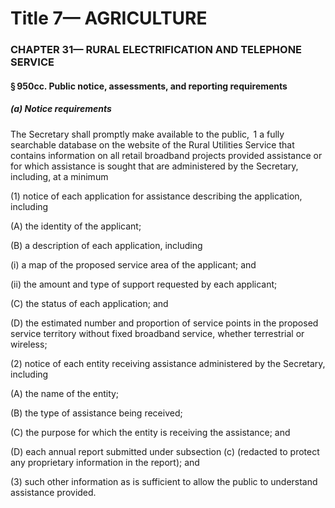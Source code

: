 
# Title 7— AGRICULTURE
### CHAPTER 31— RURAL ELECTRIFICATION AND TELEPHONE SERVICE
#### § 950cc. Public notice, assessments, and reporting requirements
##### (a) Notice requirements

The Secretary shall promptly make available to the public,  1 a fully searchable database on the website of the Rural Utilities Service that contains information on all retail broadband projects provided assistance or for which assistance is sought that are administered by the Secretary, including, at a minimum

(1) notice of each application for assistance describing the application, including

(A) the identity of the applicant;

(B) a description of each application, including

(i) a map of the proposed service area of the applicant; and

(ii) the amount and type of support requested by each applicant;

(C) the status of each application; and

(D) the estimated number and proportion of service points in the proposed service territory without fixed broadband service, whether terrestrial or wireless;

(2) notice of each entity receiving assistance administered by the Secretary, including

(A) the name of the entity;

(B) the type of assistance being received;

(C) the purpose for which the entity is receiving the assistance; and

(D) each annual report submitted under subsection (c) (redacted to protect any proprietary information in the report); and

(3) such other information as is sufficient to allow the public to understand assistance provided.
